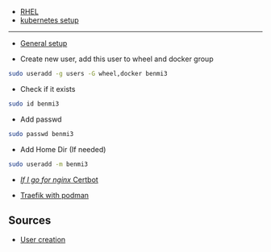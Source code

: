 - [RHEL](https://www.redhat.com/sysadmin/linux-homelab-rhel)
- [kubernetes setup](https://developer.ibm.com/tutorials/set-up-kubernetes-on-rhel-running-on-power/)

---
- [General setup](https://access.redhat.com/documentation/en-us/red_hat_enterprise_linux/9/html-single/performing_a_standard_rhel_9_installation/index)

- Create new user, add this user to wheel and docker group
```bash
sudo useradd -g users -G wheel,docker benmi3
```
- Check if it exists

```bash
sudo id benmi3
```

- Add passwd

```bash
sudo passwd benmi3
```

- Add Home Dir (If needed)

```bash
sudo useradd -m benmi3
```

- [*If I go for nginx* Certbot](https://qiita.com/You_name_is_YU/items/661f2654fb6f21ff0eb9)

- [Traefik with podman](https://gerov.eu/posts/traefik-for-podman/🚡)


## Sources
- [User creation](https://linuxize.com/post/how-to-create-users-in-linux-using-the-useradd-command/)
